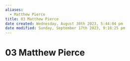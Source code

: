 ```yaml
---
aliases:
  - Matthew Pierce
title: 03 Matthew Pierce
date created: Wednesday, August 30th 2023, 5:44:04 pm
date modified: Sunday, September 17th 2023, 9:18:25 pm
---
```


# 03 Matthew Pierce
